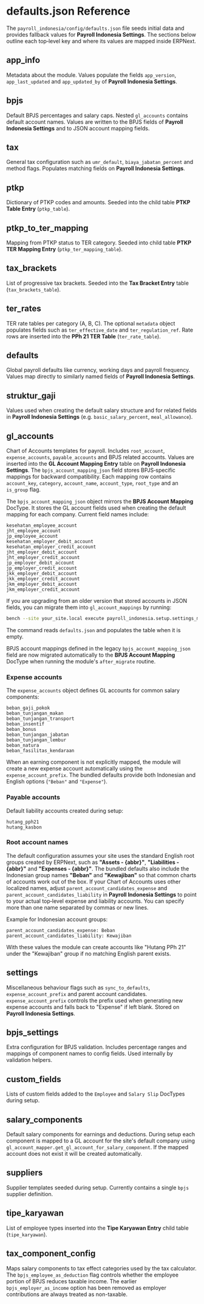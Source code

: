 # defaults.json Reference

The `payroll_indonesia/config/defaults.json` file seeds initial data and provides fallback values for **Payroll Indonesia Settings**. The sections below outline each top‑level key and where its values are mapped inside ERPNext.

## app_info
Metadata about the module. Values populate the fields `app_version`, `app_last_updated` and `app_updated_by` of **Payroll Indonesia Settings**.

## bpjs
Default BPJS percentages and salary caps. Nested `gl_accounts` contains default account names. Values are written to the BPJS fields of **Payroll Indonesia Settings** and to JSON account mapping fields.

## tax
General tax configuration such as `umr_default`, `biaya_jabatan_percent` and method flags. Populates matching fields on **Payroll Indonesia Settings**.

## ptkp
Dictionary of PTKP codes and amounts. Seeded into the child table **PTKP Table Entry** (`ptkp_table`).

## ptkp_to_ter_mapping
Mapping from PTKP status to TER category. Seeded into child table **PTKP TER Mapping Entry** (`ptkp_ter_mapping_table`).

## tax_brackets
List of progressive tax brackets. Seeded into the **Tax Bracket Entry** table (`tax_brackets_table`).

## ter_rates
TER rate tables per category (A, B, C). The optional `metadata` object populates fields such as `ter_effective_date` and `ter_regulation_ref`. Rate rows are inserted into the **PPh 21 TER Table** (`ter_rate_table`).

## defaults
Global payroll defaults like currency, working days and payroll frequency. Values map directly to similarly named fields of **Payroll Indonesia Settings**.

## struktur_gaji
Values used when creating the default salary structure and for related fields in **Payroll Indonesia Settings** (e.g. `basic_salary_percent`, `meal_allowance`).

## gl_accounts
Chart of Accounts templates for payroll. Includes `root_account`, `expense_accounts`, `payable_accounts` and BPJS related accounts. Values are inserted into the **GL Account Mapping Entry** table on **Payroll Indonesia Settings**. The `bpjs_account_mapping_json` field stores BPJS‑specific mappings for backward compatibility.
Each mapping row contains `account_key`, `category`, `account_name`, `account_type`, `root_type` and an `is_group` flag.

The `bpjs_account_mapping_json` object mirrors the **BPJS Account Mapping** DocType. It stores the GL account fields used when creating the default mapping for each company. Current field names include:

```
kesehatan_employee_account
jht_employee_account
jp_employee_account
kesehatan_employer_debit_account
kesehatan_employer_credit_account
jht_employer_debit_account
jht_employer_credit_account
jp_employer_debit_account
jp_employer_credit_account
jkk_employer_debit_account
jkk_employer_credit_account
jkm_employer_debit_account
jkm_employer_credit_account
```

If you are upgrading from an older version that stored accounts in JSON fields,
you can migrate them into `gl_account_mappings` by running:

```bash
bench --site your_site.local execute payroll_indonesia.setup.settings_migration.migrate_cli
```

The command reads `defaults.json` and populates the table when it is empty.

BPJS account mappings defined in the legacy `bpjs_account_mapping_json` field are
now migrated automatically to the **BPJS Account Mapping** DocType when running
the module's `after_migrate` routine.

### Expense accounts

The `expense_accounts` object defines GL accounts for common salary components:

```
beban_gaji_pokok
beban_tunjangan_makan
beban_tunjangan_transport
beban_insentif
beban_bonus
beban_tunjangan_jabatan
beban_tunjangan_lembur
beban_natura
beban_fasilitas_kendaraan
```

When an earning component is not explicitly mapped, the module will create a new
expense account automatically using the `expense_account_prefix`. The bundled
defaults provide both Indonesian and English options (`"Beban"` and
`"Expense"`).

### Payable accounts

Default liability accounts created during setup:

```
hutang_pph21
hutang_kasbon
```

### Root account names

The default configuration assumes your site uses the standard English root
groups created by ERPNext, such as **"Assets - {abbr}"**, **"Liabilities -
{abbr}"** and **"Expenses - {abbr}"**. The bundled defaults also include the
Indonesian group names **"Beban"** and **"Kewajiban"** so that common charts of
accounts work out of the box. If your Chart of Accounts uses other localized
names, adjust `parent_account_candidates_expense` and
`parent_account_candidates_liability` in **Payroll Indonesia Settings** to point
to your actual top‑level expense and liability accounts. You can specify more
than one name separated by commas or new lines.

Example for Indonesian account groups:

```
parent_account_candidates_expense: Beban
parent_account_candidates_liability: Kewajiban
```

With these values the module can create accounts like "Hutang PPh 21" under the
"Kewajiban" group if no matching English parent exists.

## settings
Miscellaneous behaviour flags such as `sync_to_defaults`, `expense_account_prefix` and parent account candidates. `expense_account_prefix` controls the prefix used when generating new expense accounts and falls back to "Expense" if left blank. Stored on **Payroll Indonesia Settings**.

## bpjs_settings
Extra configuration for BPJS validation. Includes percentage ranges and mappings of component names to config fields. Used internally by validation helpers.

## custom_fields
Lists of custom fields added to the `Employee` and `Salary Slip` DocTypes during setup.

## salary_components
Default salary components for earnings and deductions. During setup each
component is mapped to a GL account for the site's default company using
`gl_account_mapper.get_gl_account_for_salary_component`. If the mapped
account does not exist it will be created automatically.

## suppliers
Supplier templates seeded during setup. Currently contains a single `bpjs` supplier definition.

## tipe_karyawan
List of employee types inserted into the **Tipe Karyawan Entry** child table (`tipe_karyawan`).

## tax_component_config
Maps salary components to tax effect categories used by the tax calculator. The
`bpjs_employee_as_deduction` flag controls whether the employee portion of BPJS
reduces taxable income. The earlier `bpjs_employer_as_income` option has been
removed as employer contributions are always treated as non-taxable.
